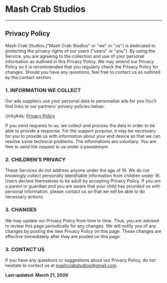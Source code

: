# Mash Crab Studios
___

## **Privacy Policy**
Mash Crab Studios.("Mash Crab Studios" or "we" or "us") is dedicated to protecting the privacy rights of our users ("users" or "you").
By using the Service, you are agreeing to the collection and use of your personal information as outlined in this Privacy Policy.
We may amend our Privacy Policy so it is recommended that you regularly check the Privacy Policy for changes.
Should you have any questions, feel free to contact us as outlined by the contact section.

### **1. INFORMATION WE COLLECT**
Our ads suppliers use your personal data to personalise ads for you.You’ll find links to our partners’ privacy policies below:

 UnityAds: [Privacy Policy](https://unity3d.com/legal/privacy-policy "UnityAds Privacy Policy") 

If you send requests to us, we collect and process the data in order to be able to provide a response. For the support purpose, it may be necessary for you to provide us with information about your end device so that we can resolve some technical problems. The informations are voluntary. You are free to send the request to us under a pseudonym. 

### **2. CHILDREN’S PRIVACY**
These Services do not address anyone under the age of 16. We do not knowingly collect personally identifiable information from children under 16. Users declare themselves to be adult by accepting Privacy Policy. If you are a parent or guardian and you are aware that your child has provided us with personal information, please contact us so that we will be able to do necessary actions.

### **3. CHANGES**

We may update our Privacy Policy from time to time. Thus, you are advised to review this page periodically for any changes. We will notify you of any changes by posting the new Privacy Policy on this page. These changes are effective immediately after they are posted on this page.

### **3. CONTACT US**

If you have any questions or suggestions about our Privacy Policy, do not hesitate to contact us at mashcrabstudios@gmail.com.

**Last updated: March 21, 2020**
